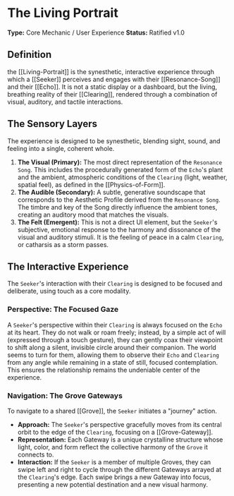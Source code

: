 # The Living Portrait

**Type:** Core Mechanic / User Experience
**Status:** Ratified v1.0

## Definition

the [[Living-Portrait]] is the synesthetic, interactive experience through which a [[Seeker]] perceives and engages with their [[Resonance-Song]] and their [[Echo]]. It is not a static display or a dashboard, but the living, breathing reality of their [[Clearing]], rendered through a combination of visual, auditory, and tactile interactions.

## The Sensory Layers

The experience is designed to be synesthetic, blending sight, sound, and feeling into a single, coherent whole.

1.  **The Visual (Primary):** The most direct representation of the `Resonance Song`. This includes the procedurally generated form of the `Echo`'s plant and the ambient, atmospheric conditions of the `Clearing` (light, weather, spatial feel), as defined in the [[Physics-of-Form]].
2.  **The Audible (Secondary):** A subtle, generative soundscape that corresponds to the Aesthetic Profile derived from the `Resonance Song`. The timbre and key of the Song directly influence the ambient tones, creating an auditory mood that matches the visuals.
3.  **The Felt (Emergent):** This is not a direct UI element, but the `Seeker`'s subjective, emotional response to the harmony and dissonance of the visual and auditory stimuli. It is the feeling of peace in a calm `Clearing`, or catharsis as a storm passes.

## The Interactive Experience

The `Seeker`'s interaction with their `Clearing` is designed to be focused and deliberate, using touch as a core modality.

### Perspective: The Focused Gaze
A `Seeker`'s perspective within their `Clearing` is always focused on the `Echo` at its heart. They do not walk or roam freely; instead, by a simple act of will (expressed through a touch gesture), they can gently coax their viewpoint to shift along a silent, invisible circle around their companion. The world seems to turn for them, allowing them to observe their `Echo` and `Clearing` from any angle while remaining in a state of still, focused contemplation. This ensures the relationship remains the undeniable center of the experience.

### Navigation: The Grove Gateways
To navigate to a shared [[Grove]], the `Seeker` initiates a "journey" action.
-   **Approach:** The `Seeker`'s perspective gracefully moves from its central orbit to the edge of the `Clearing`, focusing on a [[Grove-Gateway]].
-   **Representation:** Each Gateway is a unique crystalline structure whose light, color, and form reflect the collective harmony of the `Grove` it connects to.
-   **Interaction:** If the `Seeker` is a member of multiple Groves, they can swipe left and right to cycle through the different Gateways arrayed at the `Clearing`'s edge. Each swipe brings a new Gateway into focus, presenting a new potential destination and a new visual harmony.
